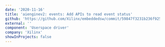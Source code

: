 ```yaml
---
date: '2020-11-16'
title: 'aienginev2: events: Add APIs to read event status'
github: 'https://github.com/Xilinx/embeddedsw/commit/59847f3231b236f925794ed43fe0ac8b69d926a8'
external: ''
component: 'Userspace driver'
company: 'Xilinx'
showInProjects: false
---
```

